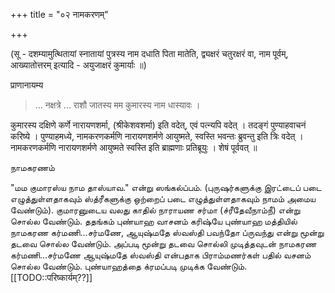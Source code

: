+++
title = "०२ नामकरणम्"

+++

(सू - दशम्यामुत्थितायां स्नातायां पुत्रस्य नाम दधाति पिता मातेति, द्व्यक्षरं चतुरक्षरं वा, नाम पूर्वम्, आख्यातोत्तरम् इत्यादि - अयुजाक्षरं कुमार्याः ॥)

प्राणानायम्य 

> … नक्षत्रे … राशौ जातस्य मम कुमारस्य नाम धास्यावः । 

कुमारस्य दक्षिणे कर्णे नारायणशर्मा, (श्रीकेशवशर्मा) इति वदेत्, एवं पत्न्यपि वदेत् । तदङ्गं पुण्याहवाचनं करिष्ये । पुण्याहमध्ये, नामकरणकर्मणि नारायणशर्मणे आयुष्मते, स्वस्ति भवन्तः ब्रुवन्तु इति त्रिः वदेत् । नामकरणकर्मणि नारायणशर्मणे आयुष्मते स्वस्ति इति ब्राह्मणाः प्रतिब्रूयुः । शेषं पूर्ववत् ॥

நாமகரணம்

"மம குமாரஸ்ய நாம தாஸ்யாவ." என்று ஸங்கல்ப்பம். (புருஷர்களுக்கு இரட்டைப் படை எழுத்துள்ளதாகவும் ஸ்த்ரீகளுக்கு ஒற்றைப் படை எழுத்துள்ளதாகவும் நாமம் அமைய வேண்டும்). குமாரனுடைய வலது காதில் நாராயண சர்மா (ச்ரீதேவீநாம்நீ) என்று சொல்ல வேண்டும். ததங்கம் புண்யாஹ வாசனம் கரிஷ்யே புண்யாஹ மத்தியில் நாமகரண கர்மணி...சர்மணே, ஆயுஷ்மதே ஸ்வஸ்தி பவந்தோ ப்ருவந்து என்று மூன்று தடவை சொல்ல வேண்டும். அப்படி மூன்று தடவை சொல்லி முடித்தவுடன் நாமகரண கர்மணி...சர்மணே ஆயுஷ்மதே ஸ்வஸ்தி என்பதாக பிராம்மணர்கள் பதில் வசனம் சொல்ல வேண்டும். புண்யாஹத்தை க்ரமப்படி முடிக்க வேண்டும். [[TODO::परिष्कार्यम्??]]